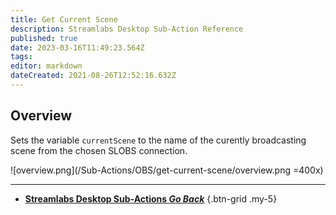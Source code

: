 ```yaml
---
title: Get Current Scene
description: Streamlabs Desktop Sub-Action Reference
published: true
date: 2023-03-16T11:49:23.564Z
tags: 
editor: markdown
dateCreated: 2021-08-26T12:52:16.632Z
---
```


## Overview
Sets the variable `currentScene` to the name of the curently broadcasting scene from the chosen SLOBS connection.

![overview.png](/Sub-Actions/OBS/get-current-scene/overview.png =400x)

---

- [<i class="mdi mdi-chevron-left"></i> **Streamlabs Desktop Sub-Actions *Go Back***](/Sub-Actions/Streamlabs-Desktop)
{.btn-grid .my-5}